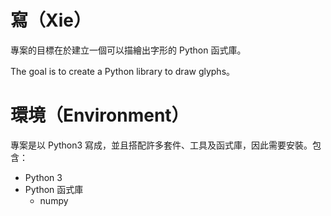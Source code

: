 # 寫（Xie）

專案的目標在於建立一個可以描繪出字形的 Python 函式庫。

The goal is to create a Python library to draw glyphs。

環境（Environment）
====
專案是以 Python3 寫成，並且搭配許多套件、工具及函式庫，因此需要安裝。包含：

+ Python 3
+ Python 函式庫
  + numpy

